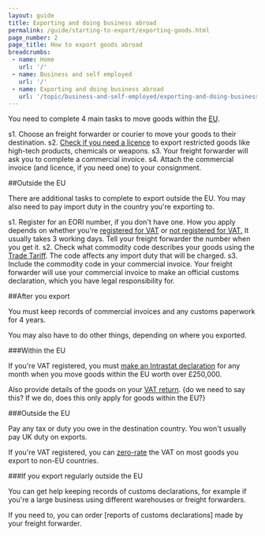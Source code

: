 ```yaml
---
layout: guide
title: Exporting and doing business abroad 
permalink: /guide/starting-to-export/exporting-goods.html
page_number: 2
page_title: How to export goods abroad
breadcrumbs:
 - name: Home
   url: '/'
 - name: Business and self employed
   url: '/'
 - name: Exporting and doing business abroad
   url: '/topic/business-and-self-employed/exporting-and-doing-business-abroad.html'   
---
```


You need to complete 4 main tasks to move goods within the [EU](/eu-eea).

s1. Choose an freight forwarder or courier to move your goods to their destination.
s2. [Check if you need a licence](/guide/starting-to-export/export-licences.html) to export restricted goods like high-tech products, chemicals or weapons. 
s3. Your freight forwarder will ask you to complete a commercial invoice. 
s4. Attach the commercial invoice (and licence, if you need one) to your consignment.


##Outside the EU

There are additional tasks to complete to export outside the EU. You may also need to pay import duty in the country you're exporting to.

s1. Register for an EORI number, if you don't have one. How you apply depends on whether you're [registered for VAT](https://online.hmrc.gov.uk/shortforms/form/EORIVAT) or [not registered for VAT.](https://online.hmrc.gov.uk/shortforms/form/EORINonVATExport) It usually takes 3 working days. Tell your freight forwarder the number when you get it.
s2. Check what commodity code describes your goods using the [Trade Tariff](/start/trade-tariff.html). The code affects any import duty that will be charged.
s3. Include the commodity code in your commercial invoice. Your freight forwarder will use your commercial invoice to make an official customs declaration, which you have legal responsibility for.


##After you export

You must keep records of commercial invoices and any customs paperwork for 4 years.

You may also have to do other things, depending on where you exported.

###Within the EU

If you're VAT registered, you must [make an Intrastat declaration](/guide/report-moved-goods-intrastat/when-you-must-register.html) for any month when you move goods within the EU worth over £250,000.

Also provide details of the goods on your [VAT return](/vat-returns). {do we need to say this? If we do, does this only apply for goods within the EU?}

###Outside the EU

Pay any tax or duty you owe  in the destination country. You won't usually pay UK duty on exports.

If you're VAT registered, you can [zero-rate](/vat-businesses/vat-rates) the VAT on most goods you export to non-EU countries.

###If you export regularly outside the EU

You can get help keeping records of customs declarations, for example if you're a large business using different warehouses or freight forwarders.

If you need to, you can order [reports of customs declarations] made by your freight forwarder.
